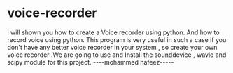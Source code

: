 # voice-recorder
i will shown you how to create a Voice recorder using python. And how to record voice using python.  This program is very useful in such a case if you don't have any better voice recorder in your system , so create your own voice recorder .We are going to use and Install the  sounddevice , wavio and scipy module for this project. 
----mohammed hafeez-----
